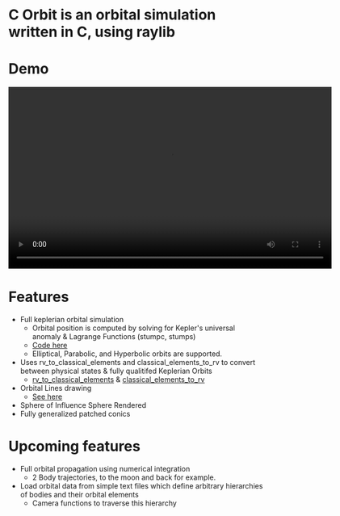 # C Orbit is an orbital simulation written in C, using raylib

# Demo
<video width="640" height="360" src="https://github.com/user-attachments/assets/7dc03f54-1fc5-4ace-9054-d87ab199ae50" controls></video>

# Features
- Full keplerian orbital simulation
    - Orbital position is computed by solving for Kepler's universal anomaly & Lagrange Functions (stumpc, stumps)
    - [Code here](https://github.com/david4shure/c_orbit/blob/master/src/physics/kepler.c#L546)
    - Elliptical, Parabolic, and Hyperbolic orbits are supported.
- Uses rv_to_classical_elements and classical_elements_to_rv to convert between physical states & fully qualitifed Keplerian Orbits
    - [rv_to_classical_elements](https://github.com/david4shure/c_orbit/blob/master/src/physics/kepler.c#L209) & [classical_elements_to_rv](https://github.com/david4shure/c_orbit/blob/master/src/physics/kepler.c#L358)
- Orbital Lines drawing
    - [See here](https://github.com/david4shure/c_orbit/blob/master/src/physics/orbital_lines.c)
- Sphere of Influence Sphere Rendered
- Fully generalized patched conics

# Upcoming features
- Full orbital propagation using numerical integration
    - 2 Body trajectories, to the moon and back for example.
- Load orbital data from simple text files which define arbitrary hierarchies of bodies and their orbital elements
    - Camera functions to traverse this hierarchy
